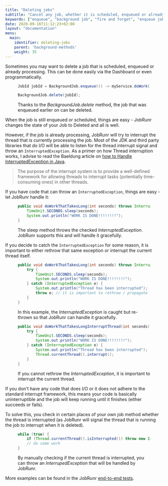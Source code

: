 ```yaml
---
title: "Deleting jobs"
subtitle: "Cancel any job, whether it is scheduled, enqueued or already processing"
keywords: ["enqueue", "background job", "fire and forget", "enqueue jobs in bulk"]
date: 2020-09-16T11:12:23+02:00
layout: "documentation"
menu: 
  main: 
    identifier: deleting-jobs
    parent: 'background-methods'
    weight: 35
---
```

Sometimes you may want to delete a job that is scheduled, enqueued or already processing. This can be done easily via the Dashboard or even programmatically.

<figure>

```java
JobId jobId = BackgroundJob.enqueue(() -> myService.doWork());

BackgroundJob.delete(jobId);
```
<figcaption>Thanks to the <em>BackgroundJob.delete</em> method, the job that was enqueued earlier on can be deleted.</figcaption>
</figure>

 When the job is still enqueued or scheduled, things are easy - JobRunr changes the state of your Job to Deleted and all is well.
 
 However, if the job is already processing, JobRunr will try to interrupt the thread that is currently processing the job.
 Most of the JDK and third party libraries that do I/O will be able to listen for the thread interrupt signal and throw an `InterruptedException`. As a primer on how Thread interruption works, I advise to read the Baeldung article on [how to Handle InterruptedException in Java](https://www.baeldung.com/java-interrupted-exception).

> The purpose of the interrupt system is to provide a well-defined framework for allowing threads to interrupt tasks (potentially time-consuming ones) in other threads.  

If you have code that can throw an `InterruptedException`, things are easy - let JobRunr handle it:
<figure>

```java
public void doWorkThatTakesLong(int seconds) throws InterruptedException {
    TimeUnit.SECONDS.sleep(seconds);
    System.out.println("WORK IS DONE!!!!!!!!");
}
```
<figcaption>The sleep method throws the checked <em>InterruptedException</em>. JobRunr supports this and will handle it gracefully.</figcaption>
</figure>


If you decide to catch the `InterruptedException` for some reason, it is important to either rethrow that same exception or interrupt the current thread itself.
<figure>

```java
public void doWorkThatTakesLong(int seconds) throws InterruptedException {
    try {
        TimeUnit.SECONDS.sleep(seconds);
        System.out.println("WORK IS DONE!!!!!!!!");
    } catch (InterruptedException e) {
        System.out.println("Thread has been interrupted");
        throw e; // it is important to rethrow / propagate the InterruptedException
    }
}
```
<figcaption>In this example, the <em>InterruptedException</em> is caught but re-thrown so that JobRunr can handle it gracefully.</figcaption>
</figure>

<figure>

```java
public void doWorkThatTakesLongInterruptThread(int seconds) {
    try {
        TimeUnit.SECONDS.sleep(seconds);
        System.out.println("WORK IS DONE!!!!!!!!");
    } catch (InterruptedException e) {
        System.out.println("Thread has been interrupted");
        Thread.currentThread().interrupt();
    }
}
```
<figcaption>If you cannot rethrow the <em>InterruptedException</em>, it is important to interrupt the current thread.</figcaption>
</figure>



If you don't have any code that does I/O or it does not adhere to the standard interrupt framework, this means your code is basically uninterruptible and the job will keep running until it finishes (either succeeds or fails).

To solve this, you check in certain places of your own job method whether the thread is interrupted (as JobRunr will signal the thread that is running the job to interrupt when it is deleted).

<figure>

```java
while (true) {
    if (Thread.currentThread().isInterrupted()) throw new InterruptedException();
    // do some work
}
```
<figcaption>By manually checking if the current thread is interrupted, you can throw an <em>InterrupedException</em> that will be handled by JobRunr.</figcaption>
</figure>

More examples can be found in the JobRunr [end-to-end tests](https://github.com/jobrunr/jobrunr/blob/master/core/src/test/java/org/jobrunr/scheduling/BackgroundJobTest.java#L346-L413).